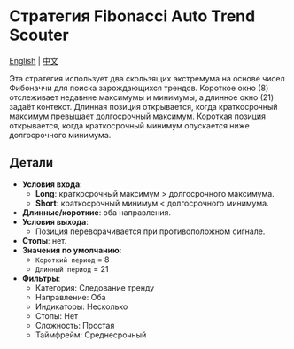 # Стратегия Fibonacci Auto Trend Scouter
[English](README.md) | [中文](README_cn.md)

Эта стратегия использует два скользящих экстремума на основе чисел Фибоначчи для поиска зарождающихся трендов. Короткое окно (8) отслеживает недавние максимумы и минимумы, а длинное окно (21) задаёт контекст. Длинная позиция открывается, когда краткосрочный максимум превышает долгосрочный максимум. Короткая позиция открывается, когда краткосрочный минимум опускается ниже долгосрочного минимума.

## Детали

- **Условия входа**:
  - **Long**: краткосрочный максимум > долгосрочного максимума.
  - **Short**: краткосрочный минимум < долгосрочного минимума.
- **Длинные/короткие**: оба направления.
- **Условия выхода**:
  - Позиция переворачивается при противоположном сигнале.
- **Стопы**: нет.
- **Значения по умолчанию**:
  - `Короткий период` = 8
  - `Длинный период` = 21
- **Фильтры**:
  - Категория: Следование тренду
  - Направление: Оба
  - Индикаторы: Несколько
  - Стопы: Нет
  - Сложность: Простая
  - Таймфрейм: Среднесрочный
